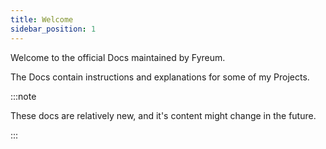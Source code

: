 ```yaml
---
title: Welcome
sidebar_position: 1
---
```


Welcome to the official Docs maintained by Fyreum.

The Docs contain instructions and explanations for some of my Projects.

:::note

These docs are relatively new, and it's content might change in the future.

:::

